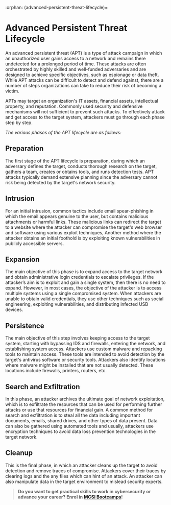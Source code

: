 :orphan:
(advanced-persistent-threat-lifecycle)=

# Advanced Persistent Threat Lifecycle

An advanced persistent threat (APT) is a type of attack campaign in which an unauthorized user gains access to a network and remains there undetected for a prolonged period of time. These attacks are often orchestrated by highly skilled and well-funded adversaries and are designed to achieve specific objectives, such as espionage or data theft. While APT attacks can be difficult to detect and defend against, there are a number of steps organizations can take to reduce their risk of becoming a victim.

APTs may target an organization's IT assets, financial assets, intellectual property, and reputation. Commonly used security and defensive mechanisms will not sufficient to prevent such attacks. To effectively attack and get access to the target system, attackers must go through each phase step by step.

_The various phases of the APT lifecycle are as follows:_

## Preparation

The first stage of the APT lifecycle is preparation, during which an adversary defines the target, conducts thorough research on the target, gathers a team, creates or obtains tools, and runs detection tests. APT attacks typically demand extensive planning since the adversary cannot risk being detected by the target's network security.

## Intrusion

For an initial intrusion, common tactics include email spear-phishing in which the email appears genuine to the user, but contains malicious attachments or harmful links. These malicious links can redirect the target to a website where the attacker can compromise the target's web browser and software using various exploit techniques, Another method where the attacker obtains an initial foothold is by exploiting known vulnerabilities in publicly accessible servers.

## Expansion

The main objective of this phase is to expand access to the target network and obtain administrative login credentials to escalate privileges. If the attacker’s aim is to exploit and gain a single system, then there is no need to expand. However, in most cases, the objective of the attacker is to access multiple systems using a single compromised system. When attackers are unable to obtain valid credentials, they use other techniques such as social engineering, exploiting vulnerabilities, and distributing infected USB devices.

## Persistence

The main objective of this step involves keeping access to the target system, starting with bypassing IDS and firewalls, entering the network, and establishing system access. Attackers use custom malware and repacking tools to maintain access. These tools are intended to avoid detection by the target's antivirus software or security tools. Attackers also identify locations where malware might be installed that are not usually detected. These locations include firewalls, printers, routers, etc.

## Search and Exfiltration

In this phase, an attacker archives the ultimate goal of network exploitation, which is to exfiltrate the resources that can be used for performing further attacks or use that resources for financial gain. A common method for search and exfiltration is to steal all the data including important documents, emails, shared drives, and other types of data present. Data can also be gathered using automated tools and usually, attackers use encryption techniques to avoid data loss prevention technologies in the target network.

## Cleanup

This is the final phase, in which an attacker cleans up the target to avoid detection and remove traces of compromise. Attackers cover their traces by clearing logs and the any files which can hint of an attack. An attacker can also manipulate data in the target environment to mislead security experts.

> **Do you want to get practical skills to work in cybersecurity or advance your career? Enrol in [MCSI Bootcamps](https://www.mosse-institute.com/bootcamps.html)!**
